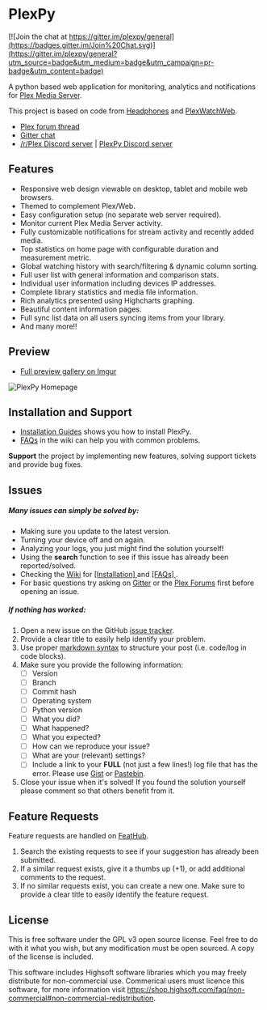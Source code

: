 # PlexPy

[![Join the chat at https://gitter.im/plexpy/general](https://badges.gitter.im/Join%20Chat.svg)](https://gitter.im/plexpy/general?utm_source=badge&utm_medium=badge&utm_campaign=pr-badge&utm_content=badge)

A python based web application for monitoring, analytics and notifications for [Plex Media Server](https://plex.tv).

This project is based on code from [Headphones](https://github.com/rembo10/headphones) and [PlexWatchWeb](https://github.com/ecleese/plexWatchWeb).

* [Plex forum thread](https://forums.plex.tv/discussion/169591/plexpy-another-plex-monitoring-program)
* [Gitter chat](https://gitter.im/plexpy/general)
* [/r/Plex Discord server](https://discord.gg/011TFFWSuNFI02EKr) | [PlexPy Discord server](https://discord.gg/36ggawe)

## Features

* Responsive web design viewable on desktop, tablet and mobile web browsers.
* Themed to complement Plex/Web.
* Easy configuration setup (no separate web server required).
* Monitor current Plex Media Server activity.
* Fully customizable notifications for stream activity and recently added media.
* Top statistics on home page with configurable duration and measurement metric.
* Global watching history with search/filtering & dynamic column sorting.
* Full user list with general information and comparison stats.
* Individual user information including devices IP addresses.
* Complete library statistics and media file information.
* Rich analytics presented using Highcharts graphing.
* Beautiful content information pages.
* Full sync list data on all users syncing items from your library.
* And many more!!

## Preview

* [Full preview gallery on Imgur](https://imgur.com/a/RwQPM)

![PlexPy Homepage](https://i.imgur.com/0D0uFJg.jpg)

## Installation and Support

* [Installation Guides](https://github.com/JonnyWong16/plexpy/wiki/Installation) shows you how to install PlexPy.
* [FAQs](https://github.com/JonnyWong16/plexpy/wiki/Frequently-Asked-Questions-(FAQ)) in the wiki can help you with common problems.

**Support** the project by implementing new features, solving support tickets and provide bug fixes.

## Issues

##### Many issues can simply be solved by:

- Making sure you update to the latest version. 
- Turning your device off and on again.
- Analyzing your logs, you just might find the solution yourself!
- Using the **search** function to see if this issue has already been reported/solved.
- Checking the [Wiki](https://github.com/JonnyWong16/plexpy/wiki) for 
[ [Installation] ](https://github.com/JonnyWong16/plexpy/wiki/Installation) and 
[ [FAQs] ](https://github.com/JonnyWong16/plexpy/wiki/Frequently-Asked-Questions-(FAQ)).
- For basic questions try asking on [Gitter](https://gitter.im/plexpy/general) or the [Plex Forums](https://forums.plex.tv/discussion/169591/plexpy-another-plex-monitoring-program) first before opening an issue.

##### If nothing has worked:

1. Open a new issue on the GitHub [issue tracker](http://github.com/JonnyWong16/plexpy/issues).
2. Provide a clear title to easily help identify your problem.
3. Use proper [markdown syntax](https://help.github.com/articles/github-flavored-markdown) to structure your post (i.e. code/log in code blocks).
4. Make sure you provide the following information:
    - [ ] Version
    - [ ] Branch
    - [ ] Commit hash
    - [ ] Operating system
    - [ ] Python version
    - [ ] What you did?
    - [ ] What happened?
    - [ ] What you expected?
    - [ ] How can we reproduce your issue?
    - [ ] What are your (relevant) settings?
    - [ ] Include a link to your **FULL** (not just a few lines!) log file that has the error. Please use [Gist](http://gist.github.com) or [Pastebin](http://pastebin.com/).
5. Close your issue when it's solved! If you found the solution yourself please comment so that others benefit from it.

## Feature Requests

Feature requests are handled on [FeatHub](http://feathub.com/drzoidberg33/plexpy).

1. Search the existing requests to see if your suggestion has already been submitted.
2. If a similar request exists, give it a thumbs up (+1), or add additional comments to the request.
3. If no similar requests exist, you can create a new one. Make sure to provide a clear title to easily identify the feature request.

## License

This is free software under the GPL v3 open source license. Feel free to do with it what you wish, but any modification must be open sourced. A copy of the license is included.

This software includes Highsoft software libraries which you may freely distribute for non-commercial use. Commerical users must licence this software, for more information visit https://shop.highsoft.com/faq/non-commercial#non-commercial-redistribution.